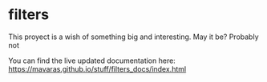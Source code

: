 # filters

This proyect is a wish of something big and interesting. May it be? Probably not

You can find the live updated documentation here: https://mavaras.github.io/stuff/filters_docs/index.html
